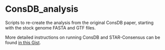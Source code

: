 # ConsDB_analysis
Scripts to re-create the analysis from the original ConsDB paper, starting with the stock genome FASTA and GTF files.

More detailed instructions on running ConsDB and STAR-Consensus can be found [in this Gist](https://gist.github.com/kaminow/028cdc257e3a551d981dd63130725f1e).
